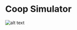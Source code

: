 # Coop Simulator


![alt text](https://www.visualupload.com/g/sCd5r8q-cgakKbzH2y1dyMQEqcfcIM9bD4tlVcm23_wpWSrPosSArcX4LNc46u5O84rUWDRzsVtclXHL4UoI8G-agXvjNlZ-xirW1tt_-DbhXHP4EdGycanv5sGmOS-e)
